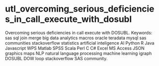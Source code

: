 # utl_overcoming_serious_deficiencies_in_call_execute_with_dosubl
Overcoming serious deficiencies in call execute with DOSUBL.  Keywords: sas sql join merge big data analytics macros oracle teradata mysql sas communities stackoverflow statistics artificial inteligence AI Python R Java Javascript WPS Matlab SPSS Scala Perl C C# Excel MS Access JSON graphics maps NLP natural language processing machine learning igraph DOSUBL DOW loop stackoverflow SAS community.
